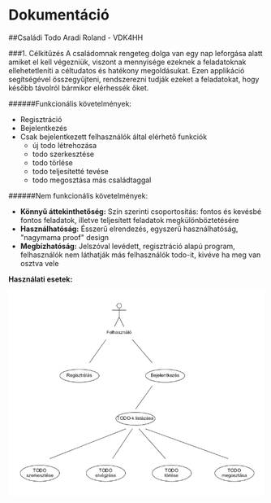 # Dokumentáció
##Családi Todo
Aradi Roland - VDK4HH

###1.	Célkitűzés
A családomnak rengeteg dolga van egy nap leforgása alatt amiket el kell végezniük, viszont a mennyisége ezeknek a feladatoknak 
ellehetetleníti a céltudatos és hatékony megoldásukat. Ezen applikáció segítségével összegyűjteni, rendszerezni tudják ezeket a 
feladatokat, hogy később távolról bármikor elérhessék őket.

######Funkcionális követelmények:
* Regisztráció
* Bejelentkezés
* Csak bejelentkezett felhasználók által elérhető funkciók
  - új todo létrehozása
  - todo szerkesztése
  - todo törlése
  - todo teljesítetté tevése
  - todo megosztása más családtaggal

######Nem funkcionális követelmények:
*	**Könnyű áttekinthetőség:** Szín szerinti csoportosítás: fontos és kevésbé fontos feladatok, illetve teljesített feladatok megkülönböztetésére
*	**Használhatóság:** Ésszerű elrendezés, egyszerű használhatóság, "nagymama proof" design
*	**Megbízhatóság:** Jelszóval levédett, regisztráció alapú program, felhasználók nem láthatják más felhasználók todo-it, kivéve ha meg van osztva vele

__Használati esetek:__

![](docs/images/uml.png)
